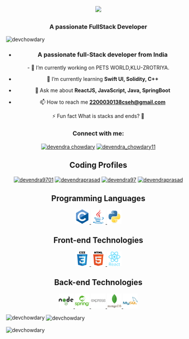<h1 align="center">
    <img src="https://readme-typing-svg.herokuapp.com/?font=Righteous&size=35&center=true&vCenter=true&width=500&height=70&duration=4000&lines=Hi+There!+👋;+I'm+Devendra+Prasad!;" />
</h1>
<h3 align="center">A passionate FullStack Developer</h3>


<p align="left"> <img src="https://komarev.com/ghpvc/?username=devchowdary&label=Profile%20views&color=0e75b6&style=flat" alt="devchowdary" /> </p>






- <h3 align="center">A passionate full-Stack developer from India</h3>

<div align="center">
- 🔭 I’m currently working on PETS WORLD,KLU-ZROTRIYA.
  
- 🌱 I’m currently learning **Swift UI, Solidity, C++**

- 💬 Ask me about **ReactJS, JavaScript, Java, SpringBoot**

- 📫 How to reach me **2200030138cseh@gmail.com**

⚡️ Fun fact What is stacks and ends? 🤔

 </div>

<!-- Animating the name -->


<!-- Connect with me section -->
<!-- Connect with me section -->
<h3 align="center">Connect with me:</h3>
<p align="center">
  <a href="https://fb.com/devendra chowdary" target="blank"><img align="center" src="https://raw.githubusercontent.com/rahuldkjain/github-profile-readme-generator/master/src/images/icons/Social/facebook.svg" alt="devendra chowdary" height="30" width="40" /></a>
  <a href="https://instagram.com/devendra_madala" target="blank"><img align="center" src="https://raw.githubusercontent.com/rahuldkjain/github-profile-readme-generator/master/src/images/icons/Social/instagram.svg" alt="devendra_chowdary11" height="30" width="40" /></a>
</p>

<h2 align="center">Coding Profiles</h2>
<p align="center">
  <a href="https://www.codechef.com/users/devendra9701" target="blank"><img align="center" src="https://cdn.jsdelivr.net/npm/simple-icons@3.1.0/icons/codechef.svg" alt="devendra9701" height="30" width="40" /></a>
  <a href="https://www.hackerrank.com/devendraprasad" target="blank"><img align="center" src="https://raw.githubusercontent.com/rahuldkjain/github-profile-readme-generator/master/src/images/icons/Social/hackerrank.svg" alt="devendraprasad" height="30" width="40" /></a>
  <a href="https://codeforces.com/profile/devendra97" target="blank"><img align="center" src="https://raw.githubusercontent.com/rahuldkjain/github-profile-readme-generator/master/src/images/icons/Social/codeforces.svg" alt="devendra97" height="30" width="40" /></a>
  <a href="https://www.leetcode.com/devendraprasad" target="blank"><img align="center" src="https://raw.githubusercontent.com/rahuldkjain/github-profile-readme-generator/master/src/images/icons/Social/leet-code.svg" alt="devendraprasad" height="30" width="40" /></a>
</p>


<!-- Programming Languages Section -->
<h2 align="center">Programming Languages</h2>
<p align="center">
  <a href="https://www.cprogramming.com/" target="_blank" rel="noreferrer"> 
    <img src="https://raw.githubusercontent.com/devicons/devicon/master/icons/c/c-original.svg" alt="c" width="40" height="40"/> 
  </a>
  <a href="https://www.java.com" target="_blank" rel="noreferrer"> 
    <img src="https://raw.githubusercontent.com/devicons/devicon/master/icons/java/java-original.svg" alt="java" width="40" height="40"/> 
  </a>
  <a href="https://www.python.org" target="_blank" rel="noreferrer"> 
    <img src="https://raw.githubusercontent.com/devicons/devicon/master/icons/python/python-original.svg" alt="python" width="40" height="40"/> 
  </a>
</p>

<!-- Front-end Technologies Section -->
<h2 align="center">Front-end Technologies</h2>
<p align="center">
  <a href="https://www.w3schools.com/css/" target="_blank" rel="noreferrer"> 
    <img src="https://raw.githubusercontent.com/devicons/devicon/master/icons/css3/css3-original-wordmark.svg" alt="css3" width="40" height="40"/> 
  </a> 
  <a href="https://www.w3.org/html/" target="_blank" rel="noreferrer"> 
    <img src="https://raw.githubusercontent.com/devicons/devicon/master/icons/html5/html5-original-wordmark.svg" alt="html5" width="40" height="40"/> 
  </a> 
  <a href="https://reactjs.org/" target="_blank" rel="noreferrer"> 
    <img src="https://raw.githubusercontent.com/devicons/devicon/master/icons/react/react-original-wordmark.svg" alt="react" width="40" height="40"/> 
  </a>
</p>

<!-- Back-end Technologies Section -->
<h2 align="center">Back-end Technologies</h2>
<p align="center">
  <a href="https://nodejs.org" target="_blank" rel="noreferrer"> 
    <img src="https://raw.githubusercontent.com/devicons/devicon/master/icons/nodejs/nodejs-original-wordmark.svg" alt="nodejs" width="40" height="40"/> 
  </a> 
    <a href="https://spring.io/projects/spring-boot" target="_blank" rel="noreferrer"> 
    <img src="https://raw.githubusercontent.com/devicons/devicon/master/icons/spring/spring-original-wordmark.svg" alt="springboot" width="40" height="40"/> 
</a>

  <a href="https://expressjs.com" target="_blank" rel="noreferrer"> 
    <img src="https://raw.githubusercontent.com/devicons/devicon/master/icons/express/express-original-wordmark.svg" alt="express" width="40" height="40"/> 
  </a> 
  <a href="https://www.mongodb.com/" target="_blank" rel="noreferrer"> 
    <img src="https://raw.githubusercontent.com/devicons/devicon/master/icons/mongodb/mongodb-original-wordmark.svg" alt="mongodb" width="40" height="40"/> 
  </a> 
  <a href="https://www.mysql.com/" target="_blank" rel="noreferrer"> 
    <img src="https://raw.githubusercontent.com/devicons/devicon/master/icons/mysql/mysql-original-wordmark.svg" alt="mysql" width="40" height="40"/> 
  </a> 
</p>

<!-- Stats Section -->
<p><img align="left" src="https://github-readme-stats.vercel.app/api/top-langs?username=devchowdary&show_icons=true&locale=en&layout=compact" alt="devchowdary" /></p>
<p>&nbsp;<img align="center" src="https://github-readme-stats.vercel.app/api?username=devchowdary&show_icons=true&locale=en" alt="devchowdary" /></p>
<p><img align="center" src="https://github-readme-streak-stats.herokuapp.com/?user=devchowdary&" alt="devchowdary" /></p>
